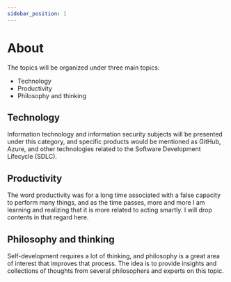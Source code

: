 ```yaml
---
sidebar_position: 1
---
```


# About

The topics will be organized under three main topics:

- Technology
- Productivity
- Philosophy and thinking

## Technology

Information technology and information security subjects will be presented under this category, and specific products would be mentioned as GitHub, Azure, and other technologies related to the Software Development Lifecycle (SDLC).

## Productivity

The word productivity was for a long time associated with a false capacity to perform many things, and as the time passes, more and more I am learning and realizing that it is more related to acting smartly. I will drop contents in that regard here.

## Philosophy and thinking

Self-development requires a lot of thinking, and philosophy is a great area of interest that improves that process. The idea is to provide insights and collections of thoughts from several philosophers and experts on this topic.
